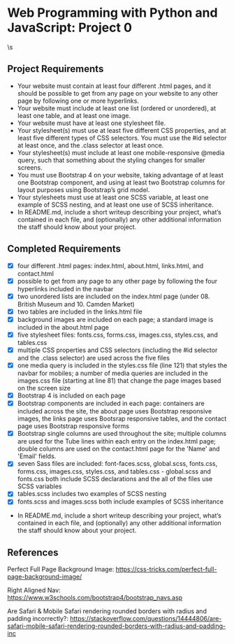 # Web Programming with Python and JavaScript: Project 0

\s

## Project Requirements

* Your website must contain at least four different .html pages, and it should be possible to get from any page on your website to any other page by following one or more hyperlinks.
* Your website must include at least one list (ordered or unordered), at least one table, and at least one image.
* Your website must have at least one stylesheet file.
* Your stylesheet(s) must use at least five different CSS properties, and at least five different types of CSS selectors. You must use the #id selector at least once, and the .class selector at least once.
* Your stylesheet(s) must include at least one mobile-responsive @media query, such that something about the styling changes for smaller screens.
* You must use Bootstrap 4 on your website, taking advantage of at least one Bootstrap component, and using at least two Bootstrap columns for layout purposes using Bootstrap’s grid model.
* Your stylesheets must use at least one SCSS variable, at least one example of SCSS nesting, and at least one use of SCSS inheritance.
* In README.md, include a short writeup describing your project, what’s contained in each file, and (optionally) any other additional information the staff should know about your project.


## Completed Requirements

- [x] four different .html pages: index.html, about.html, links.html, and contact.html
- [x] possible to get from any page to any other page by following the four hyperlinks included in the navbar
- [x] two unordered lists are included on the index.html page (under 08. British Museum and 10. Camden Market)
- [x] two tables are included in the links.html file
- [x] background images are included on each page; a standard image is included in the about.html page
- [x] five stylesheet files: fonts.css, forms.css, images.css, styles.css, and tables.css
- [x] multiple CSS properties and CSS selectors (including the #id selector and the .class selector) are used across the five files
- [x] one media query is included in the styles.css file (line 121) that styles the navbar for mobiles; a number of media queries are included in the images.css file (starting at line 81) that change the page images based on the screen size
- [x] Bootstrap 4 is included on each page
- [x] Bootstrap components are included in each page: containers are included across the site, the about page uses Bootstrap responsive images, the links page uses Bootsrap responsive tables, and the contact page uses Bootstrap responsive forms
- [x] Bootstrap single columns are used throughout the site; multiple columns are used for the Tube lines within each entry on the index.html page; double columns are used on the contact.html page for the 'Name' and 'Email' fields.
- [x] seven Sass files are included: font-faces.scss, global.scss, fonts.css, forms.css, images.css, styles.css, and tables.css - global.scss and fonts.css both include SCSS declarations and the all of the files use SCSS variables
- [x] tables.scss includes two examples of SCSS nesting
- [x] fonts.scss and images.scss both include examples of SCSS inheritance

* In README.md, include a short writeup describing your project, what’s contained in each file, and (optionally) any other additional information the staff should know about your project.


## References

Perfect Full Page Background Image:
https://css-tricks.com/perfect-full-page-background-image/

Right Aligned Nav:
https://www.w3schools.com/bootstrap4/bootstrap_navs.asp

Are Safari & Mobile Safari rendering rounded borders with radius and padding incorrectly?:
https://stackoverflow.com/questions/14444806/are-safari-mobile-safari-rendering-rounded-borders-with-radius-and-padding-inc